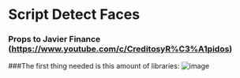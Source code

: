 # Script Detect Faces

### Props to Javier Finance (https://www.youtube.com/c/CreditosyR%C3%A1pidos)

###The first thing needed is this amount of libraries:
![image](https://user-images.githubusercontent.com/116290888/198827711-0e5c6159-f23c-41e1-9e8e-89a827833731.png)
